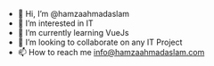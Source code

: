 - 👋 Hi, I’m @hamzaahmadaslam
- 👀 I’m interested in IT
- 🌱 I’m currently learning VueJs
- 💞️ I’m looking to collaborate on any IT Project
- 📫 How to reach me info@hamzaahmadaslam.com

<!---
hamzaahmadaslam/hamzaahmadaslam is a ✨ special ✨ repository because its `README.md` (this file) appears on your GitHub profile.
You can click the Preview link to take a look at your changes.
--->
